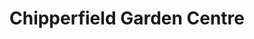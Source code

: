---
title: "Chipperfield Garden Centre"
url: /kings-langley/chipperfield-garden-centre/
shop: garden centre
---